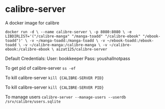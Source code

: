 # calibre-server
A docker image for calibre

`
	docker run -d \
		--name calibre-server \
		-p 8080:8080 \
		-e LIBDIRLIST='("/calibre-manga" "/manga-toadd" "/calibre-ebook" "/ebook-toadd")' \
		-v ~/manga-toadd:/manga-toadd \
		-v ~/ebook-toadd:/ebook-toadd \
		-v ~/calibre-manga:/calibre-manga \
		-v ~/calibre-ebook:/calibre-ebook \
		aizat125/calibre-server
`

Default Credentials:
User: bookkeeper
Pass: youshallnotpass

To get pid of calibre-server
```ss -ef ```

To kill calibre-server
```kill {CALIBRE-SERVER PID}```

To kill calibre-server
```kill {CALIBRE-SERVER PID}```

To manage users
```calibre-server --manage-users --userdb /srv/calibre/users.sqlite```